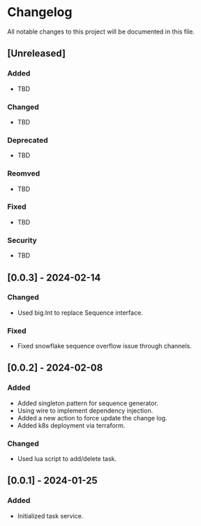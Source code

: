 # Changelog

All notable changes to this project will be documented in this file.

## [Unreleased]

### Added
- TBD

### Changed
- TBD

### Deprecated
- TBD

### Reomved
- TBD

### Fixed
- TBD

### Security
- TBD

## [0.0.3] - 2024-02-14
### Changed
- Used big.Int to replace Sequence interface.
### Fixed
- Fixed snowflake sequence overflow issue through channels.

## [0.0.2] - 2024-02-08
### Added
- Added singleton pattern for sequence generator.
- Using wire to implement dependency injection.
- Added a new action to force update the change log.
- Added k8s deployment via terraform.
### Changed
- Used lua script to add/delete task.

## [0.0.1] - 2024-01-25
### Added
- Initialized task service.
